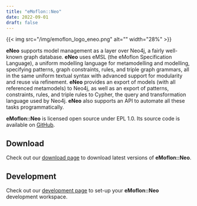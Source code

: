 ```yaml
---
title: "eMoflon::Neo"
date: 2022-09-01
draft: false
---
```


<!-- Copy-pasted from the old eMoflon webpage -->
{{< img src="/img/emoflon_logo_eneo.png" alt="" width="28%" >}}

**eNeo** supports model management as a layer over Neo4j, a fairly well-known graph database.
**eNeo** uses eMSL (the eMoflon Specification Language), a uniform modelling language for metamodelling and modelling, specifying patterns, graph constraints, rules, and triple graph grammars, all in the same uniform textual syntax with advanced support for modularity and reuse via refinement.
**eNeo** provides an export of models (with all referenced metamodels) to Neo4j, as well as an export of patterns, constraints, rules, and triple rules to Cypher, the query and transformation language used by Neo4j.
**eNeo** also supports an API to automate all these tasks programmatically.

<!-- The image has a slightly larger size compared to IBeX. -->

**eMoflon::Neo** is licensed open source under EPL 1.0.
Its source code is available on [GitHub](https://github.com/eMoflon/emoflon-neo).


## Download

Check out our [download page](../download#emoflonneo) to download latest versions of **eMoflon::Neo**.


## Development

Check out our [development page](../dev#emoflonneo) to set-up your **eMoflon::Neo** development workspace.
